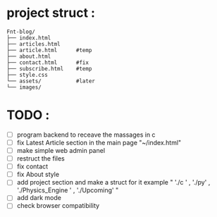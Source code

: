 # project struct :
 ```
Fnt-blog/
├── index.html
├── articles.html
├── article.html      #temp
├── about.html
├── contact.html      #fix
├── subscribe.html    #temp
├── style.css
└── assets/           #later 
└── images/
 ``` 
# TODO :
- [ ] program backend to receave the massages in c 
- [ ] fix Latest Article section in the main page "~/index.html"
- [ ] make simple web admin panel 
- [ ] restruct the files 
- [ ] fix contact
- [ ] fix About style 
- [ ] add project section and make a struct for it example " './c ' , './py' , './Physics_Engine ' , './Upcoming' "
- [ ] add dark mode
- [ ] check browser compatibility 
